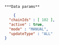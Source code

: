     ***Data params**

```json
    {
  "chainIds" : [ 102 ],
  "active" : true,
  "mode" : "MANUAL",
  "updateType" : "ALL"
}
```
